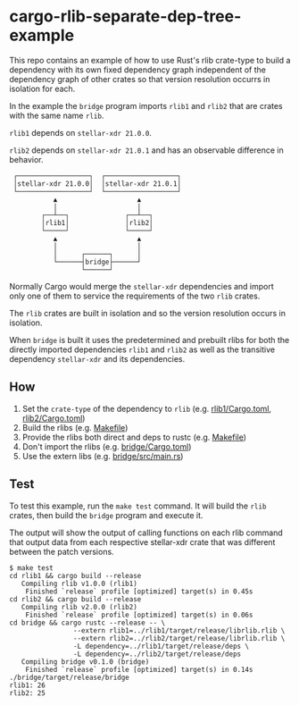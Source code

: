 # cargo-rlib-separate-dep-tree-example

This repo contains an example of how to use Rust's rlib crate-type to build a dependency with its own fixed dependency graph independent of the dependency graph of other crates so that version resolution occurrs in isolation for each.

In the example the `bridge` program imports `rlib1` and `rlib2` that are crates with the same name `rlib`.

`rlib1` depends on `stellar-xdr 21.0.0`.

`rlib2` depends on `stellar-xdr 21.0.1` and has an observable difference in behavior.

```
 ┌──────────────────┐  ┌──────────────────┐ 
 │stellar-xdr 21.0.0│  │stellar-xdr 21.0.1│ 
 └──────────────────┘  └──────────────────┘ 
           ▲                    ▲           
           │                    │           
        ┌──┴──┐              ┌──┴──┐        
        │rlib1│              │rlib2│        
        └─────┘              └─────┘        
           ▲                    ▲           
           │                    │           
           │      ┌──────┐      │           
           └──────┤bridge├──────┘           
                  └──────┘                  
```

Normally Cargo would merge the `stellar-xdr` dependencies and import only one of them to service the requirements of the two `rlib` crates.

The `rlib` crates are built in isolation and so the version resolution occurs in isolation.

When `bridge` is built it uses the predetermined and prebuilt rlibs for both the directly imported dependencies `rlib1` and `rlib2` as well as the transitive dependency `stellar-xdr` and its dependencies.

## How

1. Set the `crate-type` of the dependency to `rlib` (e.g. [rlib1/Cargo.toml](./rlib1/Cargo.toml#L7), [rlib2/Cargo.toml](./rlib2/Cargo.toml#L7))
2. Build the rlibs (e.g. [Makefile](./Makefile#L2-L3))
3. Provide the rlibs both direct and deps to rustc (e.g. [Makefile](./Makefile#L4-L8))
4. Don't import the rlibs (e.g. [bridge/Cargo.toml](./bridge/Cargo.toml))
5. Use the extern libs (e.g. [bridge/src/main.rs](./bridge/src/main.rs#L2-L3))

## Test

To test this example, run the `make test` command. It will build the `rlib` crates, then build the `bridge` program and execute it.

The output will show the output of calling functions on each rlib command that output data from each respective stellar-xdr crate that was different between the patch versions.

```
$ make test
cd rlib1 && cargo build --release
   Compiling rlib v1.0.0 (rlib1)
    Finished `release` profile [optimized] target(s) in 0.45s
cd rlib2 && cargo build --release
   Compiling rlib v2.0.0 (rlib2)
    Finished `release` profile [optimized] target(s) in 0.06s
cd bridge && cargo rustc --release -- \
                --extern rlib1=../rlib1/target/release/librlib.rlib \
                --extern rlib2=../rlib2/target/release/librlib.rlib \
                -L dependency=../rlib1/target/release/deps \
                -L dependency=../rlib2/target/release/deps
   Compiling bridge v0.1.0 (bridge)
    Finished `release` profile [optimized] target(s) in 0.14s
./bridge/target/release/bridge
rlib1: 26
rlib2: 25
```
